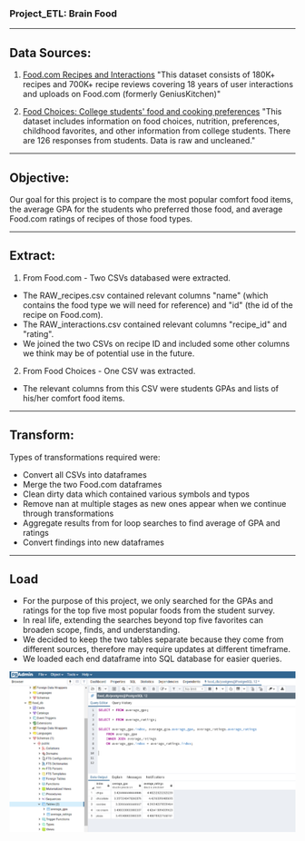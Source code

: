 ### Project_ETL: Brain Food

-----------------------------------------
## Data Sources: 

1. [Food.com Recipes and Interactions](https://www.kaggle.com/shuyangli94/food-com-recipes-and-user-interactions/data#)
   "This dataset consists of 180K+ recipes and 700K+ recipe reviews covering 18 years of user interactions and uploads on Food.com (formerly GeniusKitchen)"
   

2. [Food Choices: College students' food and cooking preferences](https://www.kaggle.com/borapajo/food-choices)
   "This dataset includes information on food choices, nutrition, preferences, childhood favorites, and other information from college students. There are 126 responses from students. Data is raw and uncleaned."
   

-----------------------------------------
## Objective:

Our goal for this project is to compare the most popular comfort food items, the average GPA for the students who preferred those food, and average Food.com ratings of recipes of those food types.


-----------------------------------------
## Extract:

1. From Food.com - Two CSVs databased were extracted. 
* The RAW_recipes.csv contained relevant columns "name" (which contains the food type we will need for reference) and "id" (the id of the recipe on Food.com).
* The RAW_interactions.csv contained relevant columns "recipe_id" and "rating".
* We joined the two CSVs on recipe ID and included some other columns we think may be of potential use in the future.

2. From Food Choices - One CSV was extracted.
* The relevant columns from this CSV were students GPAs and lists of his/her comfort food items.

-----------------------------------------
## Transform:

Types of transformations required were: 
* Convert all CSVs into dataframes
* Merge the two Food.com dataframes 
* Clean dirty data which contained various symbols and typos
* Remove nan at multiple stages as new ones appear when we continue through transformations
* Aggregate results from for loop searches to find average of GPA and ratings
* Convert findings into new dataframes


-----------------------------------------
## Load

* For the purpose of this project, we only searched for the GPAs and ratings for the top five most popular foods from the student survey.
* In real life, extending the searches beyond top five favorites can broaden scope, finds, and understanding.
* We decided to keep the two tables separate because they come from different sources, therefore may require updates at different timeframe.
* We loaded each end dataframe into SQL database for easier queries.

![food_db](/Images/food_db.png)




